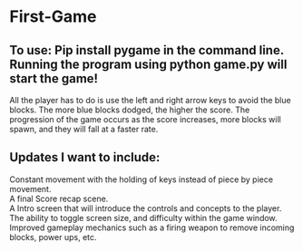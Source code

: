 # First-Game

To use: 
Pip install pygame in the command line.
Running the program using python game.py will start the game!
-------------------------------------------------------------
All the player has to do is use the left and right arrow keys to avoid the blue blocks.
The more blue blocks dodged, the higher the score. 
The progression of the game occurs as the score increases, more blocks will spawn, and they will fall at a faster rate. 

Updates I want to include:
-----------------------------
Constant movement with the holding of keys instead of piece by piece movement. <br>
A final Score recap scene. <br>
A Intro screen that will introduce the controls and concepts to the player. <br>
The ability to toggle screen size, and difficulty within the game window. <br>
Improved gameplay mechanics such as a firing weapon to remove incoming blocks, power ups, etc. 
